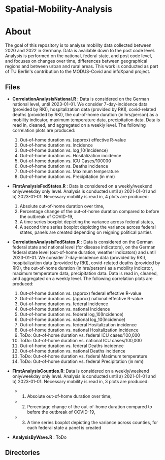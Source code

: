# Spatial-Mobility-Analysis

# About

The goal of this repository is to analyse mobility data collected between 2020 and 2022 in Germany. Data is available down to the post code level. Analysis is performed on the national, federal state, and post code level, and focuses on changes over time, differences between geographical regions and between urban and rural areas. This work is conducted as part of TU Berlin's contribution to the MODUS-Covid and infoXpand project.

## Files

- **CorrelationAnalysisNational.R** : Data is considered on the German national level, until 2023-01-01. We consider 7-day-incidence data (provided by RKI), hospitalization data (provided by RKI), covid-related deaths (provided by RKI), the out-of-home duration (in hrs/person) as a mobility indicator, maximum temperature data, precipitation data. Data is read in, cleaned, and aggregated on a weekly level. The following correlation plots are produced:
	1. Out-of-home duration vs. (approx) effective R-value
	2. Out-of-home duration vs. Incidence
	3. Out-of-home duration vs. log_10(Incidence)
	4. Out-of-home duration vs. Hositalization incidence
	5. Out-of-home duration vs. ICU Cases/100000
	6. Out-of-home duration vs. Deaths incidence
	7. Out-of-home duration vs. Maximum temperature
	8. Out-of-home duration vs. Precipitation (in mm)

- **FirstAnalysisFedStates.R** : Data is considered on a weekly/weekend only/weekday only level. Analysis is conducted until a) 2021-01-01 and b) 2023-01-01. Necessary mobility is read in,  4 plots are produced: 
	1. Absolute out-of-home duration over time, 
	2. Percentage change of the out-of-home duration compared to before the outbreak of COVID-19, 
	3. A time series boxplot depicting the variance across federal states, 
	4. A second time series boxplot depicting the variance across federal states, panels are created depending on reigning political parties

- **CorrelationAnalysisFedStates.R** : Data is considered on the German federal state and national level (for disease indicators), on the German federal state level (out-of-home duration, weather indicators) and until 2023-01-01. We consider 7-day-incidence data (provided by RKI), hospitalization data (provided by RKI), covid-related deaths (provided by RKI), the out-of-home duration (in hrs/person) as a mobility indicator, maximum temperature data, precipitation data. Data is read in, cleaned, and aggregated on a weekly level. The following correlation plots are produced:
	1. Out-of-home duration vs. (approx) federal effective R-value
	2. Out-of-home duration vs. (approx) national effective R-value
	3. Out-of-home duration vs. federal Incidence
	4. Out-of-home duration vs. national Incidence
	5. Out-of-home duration vs. federal log_10(Incidence)
	6. Out-of-home duration vs. national log_10(Incidence)
	7. Out-of-home duration vs. federal Hositalization incidence
	8. Out-of-home duration vs. national Hositalization incidence
	9. ToDo: Out-of-home duration vs. federal ICU cases/100,000
	10. ToDo: Out-of-home duration vs. national ICU cases/100,000
	11. Out-of-home duration vs. federal Deaths incidence
	12. Out-of-home duration vs. national Deaths incidence
	13. ToDo: Out-of-home duration vs. federal Maximum temperature
	14. ToDo: Out-of-home duration vs. federal Precipitation (in mm)
	
- **FirstAnalysisCounties.R**: Data is considered on a weekly/weekend only/weekday only level. Analysis is conducted until a) 2021-01-01 and b) 2023-01-01. Necessary mobility is read in,  3 plots are produced: 
	- 1) Absolute out-of-home duration over time, 
	- 2) Percentage change of the out-of-home duration compared to before the outbreak of COVID-19, 
	- 3) A time series boxplot depicting the variance across counties, for each federal state a panel is created

- **AnalysisByWave.R** : ToDo

## Directories
